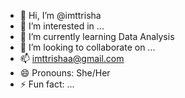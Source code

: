 - 👋 Hi, I’m @imttrisha
- 👀 I’m interested in ...
- 🌱 I’m currently learning Data Analysis
- 💞️ I’m looking to collaborate on ...
- 📫 imttrishaa@gmail.com
- 😄 Pronouns: She/Her
- ⚡ Fun fact: ...

<!---
imttrisha/imttrisha is a ✨ special ✨ repository because its `README.md` (this file) appears on your GitHub profile.
You can click the Preview link to take a look at your changes.
--->
